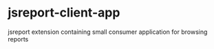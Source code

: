 # jsreport-client-app
jsreport extension containing small consumer application for browsing reports
